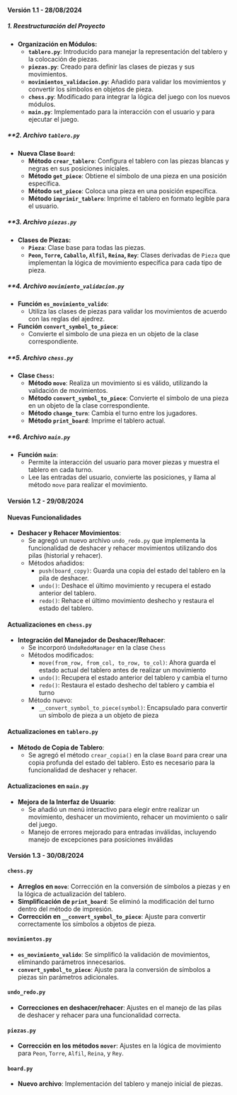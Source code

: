 #### **Versión 1.1 - 28/08/2024**

##### **1. Reestructuración del Proyecto**

- **Organización en Módulos:**
  - **`tablero.py`**: Introducido para manejar la representación del tablero y la colocación de piezas.
  - **`piezas.py`**: Creado para definir las clases de piezas y sus movimientos.
  - **`movimientos_validacion.py`**: Añadido para validar los movimientos y convertir los símbolos en objetos de pieza.
  - **`chess.py`**: Modificado para integrar la lógica del juego con los nuevos módulos.
  - **`main.py`**: Implementado para la interacción con el usuario y para ejecutar el juego.

##### **2. **Archivo `tablero.py`**

- **Nueva Clase `Board`:**
  - **Método `crear_tablero`**: Configura el tablero con las piezas blancas y negras en sus posiciones iniciales.
  - **Método `get_piece`**: Obtiene el símbolo de una pieza en una posición específica.
  - **Método `set_piece`**: Coloca una pieza en una posición específica.
  - **Método `imprimir_tablero`**: Imprime el tablero en formato legible para el usuario.

##### **3. **Archivo `piezas.py`**

- **Clases de Piezas:**
  - **`Pieza`**: Clase base para todas las piezas.
  - **`Peon`, `Torre`, `Caballo`, `Alfil`, `Reina`, `Rey`**: Clases derivadas de `Pieza` que implementan la lógica de movimiento específica para cada tipo de pieza.

##### **4. **Archivo `movimiento_validacion.py`**

- **Función `es_movimiento_valido`**:
  - Utiliza las clases de piezas para validar los movimientos de acuerdo con las reglas del ajedrez.
- **Función `convert_symbol_to_piece`**:
  - Convierte el símbolo de una pieza en un objeto de la clase correspondiente.

##### **5. **Archivo `chess.py`**

- **Clase `Chess`:**
  - **Método `move`**: Realiza un movimiento si es válido, utilizando la validación de movimientos.
  - **Método `convert_symbol_to_piece`**: Convierte el símbolo de una pieza en un objeto de la clase correspondiente.
  - **Método `change_turn`**: Cambia el turno entre los jugadores.
  - **Método `print_board`**: Imprime el tablero actual.

##### **6. **Archivo `main.py`**

- **Función `main`**:
  - Permite la interacción del usuario para mover piezas y muestra el tablero en cada turno.
  - Lee las entradas del usuario, convierte las posiciones, y llama al método `move` para realizar el movimiento.

#### **Versión 1.2 - 29/08/2024**


#### Nuevas Funcionalidades

- **Deshacer y Rehacer Movimientos**:
  - Se agregó un nuevo archivo `undo_redo.py` que implementa la funcionalidad de deshacer y rehacer movimientos utilizando dos pilas (historial y rehacer).
  - Métodos añadidos:
    - `push(board_copy)`: Guarda una copia del estado del tablero en la pila de deshacer.
    - `undo()`: Deshace el último movimiento y recupera el estado anterior del tablero.
    - `redo()`: Rehace el último movimiento deshecho y restaura el estado del tablero.

#### Actualizaciones en `chess.py`

- **Integración del Manejador de Deshacer/Rehacer**:
  - Se incorporó `UndoRedoManager` en la clase `Chess`
  - Métodos modificados:
    - `move(from_row, from_col, to_row, to_col)`: Ahora guarda el estado actual del tablero antes de realizar un movimiento
    - `undo()`: Recupera el estado anterior del tablero y cambia el turno
    - `redo()`: Restaura el estado deshecho del tablero y cambia el turno
  - Método nuevo:
    - `__convert_symbol_to_piece(symbol)`: Encapsulado para convertir un símbolo de pieza a un objeto de pieza

#### Actualizaciones en `tablero.py`

- **Método de Copia de Tablero**:
  - Se agregó el método `crear_copia()` en la clase `Board` para crear una copia profunda del estado del tablero. Esto es necesario para la funcionalidad de deshacer y rehacer.

#### Actualizaciones en `main.py`

- **Mejora de la Interfaz de Usuario**:
  - Se añadió un menú interactivo para elegir entre realizar un movimiento, deshacer un movimiento, rehacer un movimiento o salir del juego.
  - Manejo de errores mejorado para entradas inválidas, incluyendo manejo de excepciones para posiciones inválidas

#### **Versión 1.3 - 30/08/2024**

#### `chess.py`
- **Arreglos en `move`**: Corrección en la conversión de símbolos a piezas y en la lógica de actualización del tablero.
- **Simplificación de `print_board`**: Se eliminó la modificación del turno dentro del método de impresión.
- **Corrección en `__convert_symbol_to_piece`**: Ajuste para convertir correctamente los símbolos a objetos de pieza.

#### `movimientos.py`
- **`es_movimiento_valido`**: Se simplificó la validación de movimientos, eliminando parámetros innecesarios.
- **`convert_symbol_to_piece`**: Ajuste para la conversión de símbolos a piezas sin parámetros adicionales.

#### `undo_redo.py`
- **Correcciones en deshacer/rehacer**: Ajustes en el manejo de las pilas de deshacer y rehacer para una funcionalidad correcta.

#### `piezas.py`
- **Corrección en los métodos `mover`**: Ajustes en la lógica de movimiento para `Peon`, `Torre`, `Alfil`, `Reina`, y `Rey`.

#### `board.py`
- **Nuevo archivo**: Implementación del tablero y manejo inicial de piezas.

